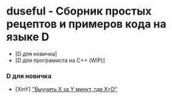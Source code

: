 # duseful - Сборник простых рецептов и примеров кода на языке D

* [D для новичка]
* [D для програмиста на С++ (WIP)]


### D для новичка

* [XinY] ["Выучить X за Y минут, где X=D"](examples/xiny)
